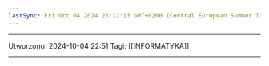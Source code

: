 ```yaml
---
lastSync: Fri Oct 04 2024 23:12:13 GMT+0200 (Central European Summer Time)
---
```

---
Utworzono: 2024-10-04 22:51
Tagi: [[INFORMATYKA]]

---
